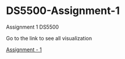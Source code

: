 # DS5500-Assignment-1
Assignment 1 DS5500


Go to the link to see all visualization

[Assignment - 1](https://nbviewer.jupyter.org/github/ParthTandel/DS5500-Assignment-1/blob/master/Combined_All_Questions.ipynb)
